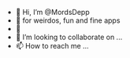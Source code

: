 - 👋 Hi, I’m @MordsDepp
- 👀 for weirdos, fun and fine apps
- 🌱 
- 💞️ I’m looking to collaborate on ...
- 📫 How to reach me ...

<!---
MordsDepp/MordsDepp is a ✨ special ✨ repository because its `README.md` (this file) appears on your GitHub profile.
You can click the Preview link to take a look at your changes.
--->
